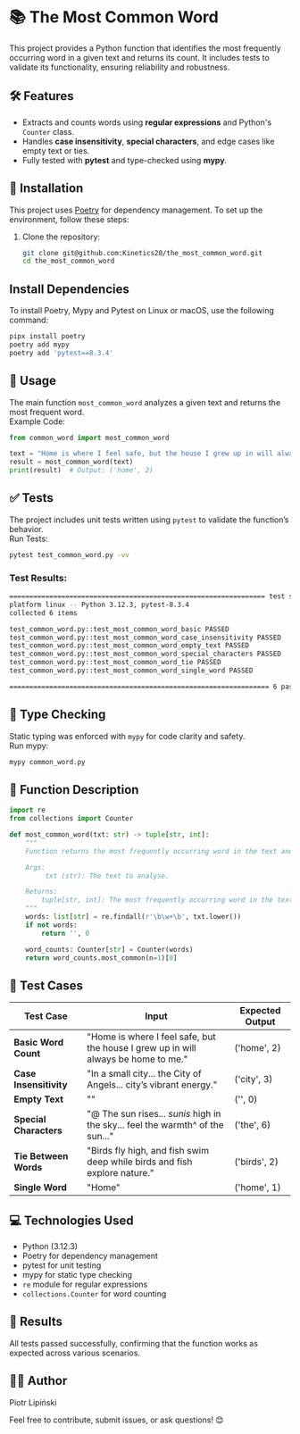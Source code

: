 # 📚 The Most Common Word

This project provides a Python function that identifies the most frequently occurring word in a given text and returns its count. It includes tests to validate its functionality, ensuring reliability and robustness.

## 🛠️ Features

- Extracts and counts words using **regular expressions** and Python's `Counter` class.
- Handles **case insensitivity**, **special characters**, and edge cases like empty text or ties.
- Fully tested with **pytest** and type-checked using **mypy**.


## 🔧 Installation

This project uses [Poetry](https://python-poetry.org/) for dependency management. To set up the environment, follow these steps:

1. Clone the repository:
   ```bash
   git clone git@github.com:Kinetics20/the_most_common_word.git
   cd the_most_common_word
    ```

## Install Dependencies

To install Poetry, Mypy and Pytest on Linux or macOS, use the following command:

```bash
pipx install poetry
poetry add mypy
poetry add 'pytest==8.3.4'
```

## 🚀 Usage

The main function `most_common_word` analyzes a given text and returns the most frequent word.  
Example Code:

```python
from common_word import most_common_word

text = "Home is where I feel safe, but the house I grew up in will always be home to me."
result = most_common_word(text)
print(result)  # Output: ('home', 2)
```

## ✅ Tests

The project includes unit tests written using `pytest` to validate the function’s behavior.  
Run Tests:

```bash
pytest test_common_word.py -vv
```
### Test Results:

```bash
================================================================ test session starts =================================================================
platform linux -- Python 3.12.3, pytest-8.3.4
collected 6 items

test_common_word.py::test_most_common_word_basic PASSED                                                                                        
test_common_word.py::test_most_common_word_case_insensitivity PASSED                                                                           
test_common_word.py::test_most_common_word_empty_text PASSED                                                                                   
test_common_word.py::test_most_common_word_special_characters PASSED                                                                           
test_common_word.py::test_most_common_word_tie PASSED                                                                                          
test_common_word.py::test_most_common_word_single_word PASSED                                                                                  

================================================================= 6 passed in 0.02s ================================================================
```

## 🧪 Type Checking

Static typing was enforced with `mypy` for code clarity and safety.  
Run mypy:

```bash
mypy common_word.py
```

## 📄 Function Description

```python
import re
from collections import Counter

def most_common_word(txt: str) -> tuple[str, int]:
    """
    Function returns the most frequently occurring word in the text and its count.

    Args:
         txt (str): The text to analyse.

    Returns:
        tuple[str, int]: The most frequently occurring word in the text.
    """
    words: list[str] = re.findall(r'\b\w+\b', txt.lower())
    if not words:
        return '', 0

    word_counts: Counter[str] = Counter(words)
    return word_counts.most_common(n=1)[0]
```

## 📝 Test Cases

| **Test Case**           | **Input**                                                                                     | **Expected Output**    |
|-------------------------|-----------------------------------------------------------------------------------------------|------------------------|
| **Basic Word Count**    | "Home is where I feel safe, but the house I grew up in will always be home to me."             | ('home', 2)            |
| **Case Insensitivity**  | "In a small city... the City of Angels... city’s vibrant energy."                              | ('city', 3)            |
| **Empty Text**          | ""                                                                                            | ('', 0)                |
| **Special Characters**  | "@ The sun rises... $sun is$ high in the sky... feel the warmth^ of the sun..."               | ('the', 6)            |
| **Tie Between Words**   | "Birds fly high, and fish swim deep while birds and fish explore nature."                      | ('birds', 2)          |
| **Single Word**         | "Home"                                                                                         | ('home', 1)           |

## 💻 Technologies Used

- Python (3.12.3)
- Poetry for dependency management
- pytest for unit testing
- mypy for static type checking
- `re` module for regular expressions
- `collections.Counter` for word counting

## 🎉 Results

All tests passed successfully, confirming that the function works as expected across various scenarios.

## 🧑‍💻 Author

Piotr Lipiński

Feel free to contribute, submit issues, or ask questions! 😊
